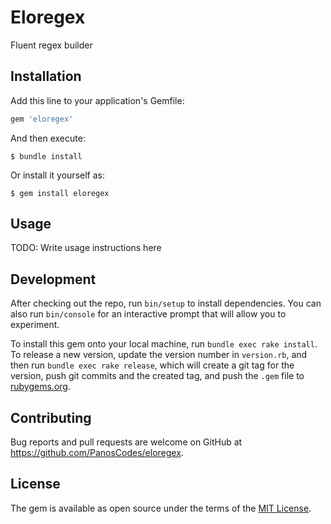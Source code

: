 # Eloregex

Fluent regex builder 

## Installation

Add this line to your application's Gemfile:

```ruby
gem 'eloregex'
```

And then execute:

    $ bundle install

Or install it yourself as:

    $ gem install eloregex

## Usage

TODO: Write usage instructions here

## Development

After checking out the repo, run `bin/setup` to install dependencies. You can also run `bin/console` for an interactive prompt that will allow you to experiment.

To install this gem onto your local machine, run `bundle exec rake install`. To release a new version, update the version number in `version.rb`, and then run `bundle exec rake release`, which will create a git tag for the version, push git commits and the created tag, and push the `.gem` file to [rubygems.org](https://rubygems.org).

## Contributing

Bug reports and pull requests are welcome on GitHub at https://github.com/PanosCodes/eloregex.

## License

The gem is available as open source under the terms of the [MIT License](https://opensource.org/licenses/MIT).

